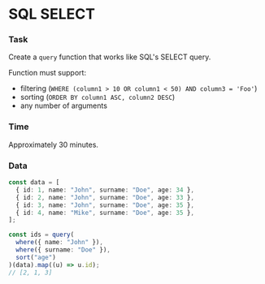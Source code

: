 # SQL SELECT

### Task

Create a `query` function that works like SQL's SELECT query.

Function must support:

- filtering (`WHERE (column1 > 10 OR column1 < 50) AND column3 = 'Foo'`)
- sorting (`ORDER BY column1 ASC, column2 DESC`)
- any number of arguments

### Time

Approximately 30 minutes.

### Data

```ts
const data = [
  { id: 1, name: "John", surname: "Doe", age: 34 },
  { id: 2, name: "John", surname: "Doe", age: 33 },
  { id: 3, name: "John", surname: "Doe", age: 35 },
  { id: 4, name: "Mike", surname: "Doe", age: 35 },
];

const ids = query(
  where({ name: "John" }),
  where({ surname: "Doe" }),
  sort("age")
)(data).map((u) => u.id);
// [2, 1, 3]
```
